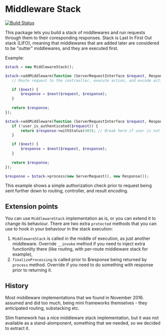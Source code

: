 # Middleware Stack

[![Build Status](https://travis-ci.org/activecollab/middlewarestack.svg?branch=master)](https://travis-ci.org/activecollab/middlewarestack)

This package lets you build a stack of middlewares and run requests through them to their coresponding responses. Stack is Last In First Out stack (LIFO), meaning that middlewares that are added later are considered to be "outter" middlewares, and they are executed first.  

Example:

```php
$stack = new MiddlewareStack();

$stack->addMiddleware(function (ServerRequestInterface $request, ResponseInterface $response, callable $next = null) {
   // Route request to the contraoller, execute action, and encode action result to response

   if ($next) {
       $response = $next($request, $response);
   }
   
   return $response;
});

$stack->addMiddleware(function (ServerRequestInterface $request, ResponseInterface $response, callable $next = null) {
   if (!user_is_authenticated($request)) {
       return $response->withStatus(403); // Break here if user is not authenticated
   }

   if ($next) {
       $response = $next($request, $response);
   }
   
   return $response;
});

$response = $stack->process(new ServerRequest(), new Response());
```

This example shows a simple authorization check prior to request being sent further down to routing, controller, and result encoding. 

## Extension points

You can use `MiddlewareStack` implementation as is, or you can extend it to change its behaviour. There are two extra `protected` methods that you can use to hook in your behaviour in the stack execution:

1. `MiddlewareStack` is called in the middle of execution, as just another middleware. Override `__invoke` method if you need to inject extra functionlity there (like routing, with per-route middleware stack for example),
1. `finalizeProcessing` is called prior to $response being returned by `process` method. Override if you need to do something with response prior to returning it.

## History

Most middleware implementations that we found in November 2016. assumed and did too much, being mini frameworks themselves - they anticipated routing, substacking etc. 

Slim framework has a nice middleware stack implementation, but it was not available as a stand-alomponent, something that we needed, so we decided to extract it.
